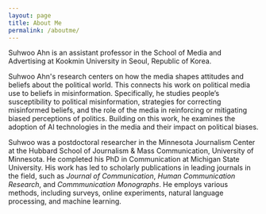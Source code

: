 ```yaml
---
layout: page
title: About Me
permalink: /aboutme/
---
```


Suhwoo Ahn is an assistant professor in the School of Media and Advertising at Kookmin University in Seoul, Republic of Korea.

Suhwoo Ahn's research centers on how the media shapes attitudes and beliefs about the political world. This connects his work on political media use to beliefs in misinformation. Specifically, he studies people’s susceptibility to political misinformation, strategies for correcting misinformed beliefs, and the role of the media in reinforcing or mitigating biased perceptions of politics. Building on this work, he examines the adoption of AI technologies in the media and their impact on political biases.

Suhwoo was a postdoctoral researcher in the Minnesota Journalism Center at the Hubbard School of Journalism & Mass Communication, University of Minnesota. He completed his PhD in Communication at Michigan State University. His work has led to scholarly publications in leading journals in the field, such as *Journal of Communication*, *Human Communication Research*, and *Commmunication Monographs*. He employs various methods, including surveys, online experiments, natural language processing, and machine learning.
